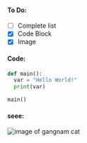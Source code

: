 #### To Do:
- [ ] Complete list
- [x] Code Block
- [x] Image

#### Code:
``` python
def main():
  var = "Hello World!"
  print(var)

main()
```

#### seee:
![image of gangnam cat](https://octodex.github.com/images/yaktocat.png)
